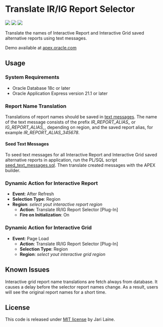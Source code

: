 # Translate IR/IG Report Selector
![](https://img.shields.io/badge/Plug--in_Type-Dynamic_Action-orange.svg)
![](https://img.shields.io/badge/Oracle_Database-18c-blue.svg)
![](https://img.shields.io/badge/APEX-21.1-success.svg)

Translate the names of Interactive Report and Interactive Grid saved alternative reports using text messages.

Demo available at [apex.oracle.com](https://apex.oracle.com/pls/apex/jari/r/translate-ir-report-selector-plug-in-demo/home)

## Usage

### System Requirements
* Oracle Database 18c or later
* Oracle Application Express version 21.1 or later

### Report Name Translation

Translations of report names should be saved in [text messages](https://docs.oracle.com/en/database/oracle/application-express/21.1/htmdb/translating-messages.html#GUID-3557FD3D-EC89-4F18-91B7-E8E304459266). The name of the text message consists of the prefix *IR_REPORT_ALIAS_* or *IG_REPORT_ALIAS_*, depending on region, and the saved report alias, for example *IR_REPORT_ALIAS_345678*.

#### Seed Text Messages

To seed text messages for all Interactive Report and Interactive Grid saved alternative reports in application, run the PL/SQL script [seed_text_messages.sql](APEX/Script/seed_text_messages.sql). Then translate created messages with the APEX builder.

### Dynamic Action for Interactive Report

- **Event**: After Refresh
- **Selection Type**: Region
- **Region**: *select yout interactive report region*
  - **Action**: Translate IR/IG Report Selector [Plug-In]
  - **Fire on Initialization**: On

### Dynamic Action for Interactive Grid

- **Event**: Page Load
  - **Action**: Translate IR/IG Report Selector [Plug-In]
  - **Selection Type**: Region
  - **Region**: *select yout interactive grid region*

## Known Issues

Interactive grid report name translations are fetch always from database. It causes a delay before the selector report names change. As a result, users will see the original report names for a short time.

## License

This code is released under [MIT license](https://github.com/jariolaine/apex-dynamic-action-plugin-translate-ir-report-selector/blob/master/LICENSE) by Jari Laine.

